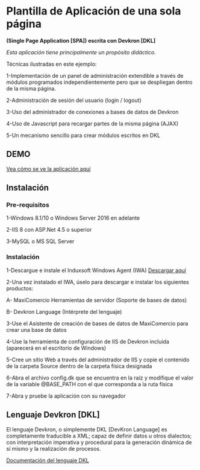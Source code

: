 # Plantilla de Aplicación de una sola página 
**(Single Page Application [SPA]) escrita con Devkron [DKL]**

*Esta aplicación tiene principalmente un propósito didáctico.*

Técnicas ilustradas en este ejemplo:

1-Implementación de un panel de administración extendible a través de módulos programados independientemente pero que se despliegan dentro de la misma página.

2-Administración de sesión del usuario (login / logout)

3-Uso del administrador de conexiones a bases de datos de Devkron

4-Uso de Javascript para recargar partes de la misma página (AJAX)

5-Un mecanismo sencillo para crear módulos escritos en DKL

## DEMO
[Vea cómo se ve la aplicación aquí](https://apps.devkron.net/induxsoft/test/admin/)

## Instalación

### Pre-requisitos
1-Windows 8.1/10 o Windows Server 2016 en adelante

2-IIS 8 con ASP.Net 4.5 o superior

3-MySQL o MS SQL Server

### Instalación
1-Descargue e instale el Induxsoft Windows Agent (IWA) [Descargar aquí](https://induxsoft.net/?idpf=e7478a10d09147fcb0203bae001c8290)

2-Una vez instalado el IWA, úselo para descargar e instalar los siguientes productos:

  A- MaxiComercio Herramientas de servidor (Soporte de bases de datos)
  
  B- Devkron Language (Intérprete del lenguaje)
  
3-Use el Asistente de creación de bases de datos de MaxiComercio para crear una base de datos

4-Use la herramienta de configuración de IIS de Devkron incluida (aparecerá en el escritorio de Windows)

5-Cree un sitio Web a través del administrador de IIS y copie el contenido de la carpeta Source dentro de la carpeta física designada

6-Abra el archivo config.dk que se encuentra en la raíz y modifique el valor de la variable @BASE_PATH con el que corresponda a la ruta física

7-Abra y pruebe la aplicación con su navegador

## Lenguaje Devkron [DKL]
El lenguaje Devkron, o simplemente DKL [DevKron Language] es completamente traducible a XML; capaz de definir datos u otros dialectos; con interpretación imperativa y procedural para la generación dinámica de sí mismo y la realización de procesos.

[Documentación del lenguaje DKL](https://devkron.org)
